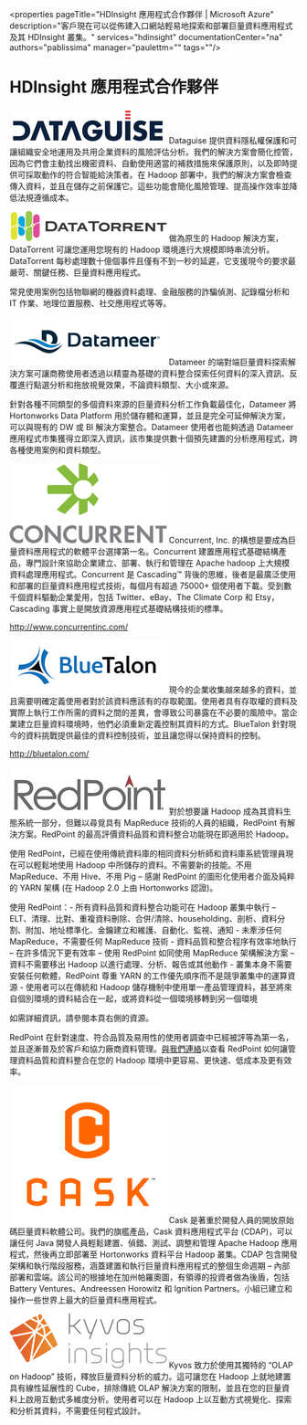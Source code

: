 <properties pageTitle="HDInsight 應用程式合作夥伴 | Microsoft Azure" description="客戶現在可以從佈建入口網站輕易地探索和部署巨量資料應用程式及其 HDInsight 叢集。" services="hdinsight" documentationCenter="na" authors="pablissima" manager="paulettm="" tags=""/>
<tags 
	ms.service="hdinsight"
	ms.devlang="na"
	ms.topic="article"
	ms.tgt_pltfrm="na"
	ms.workload="na"
	ms.date="09/25/2015"
	ms.author="paulettm"/>
# HDInsight 應用程式合作夥伴

![](media/hdinsight-application-partners/dataguise1.png) Dataguise 提供資料隱私權保護和可讓組織安全地運用及共用企業資料的風險評估分析。我們的解決方案會簡化控管，因為它們會主動找出機密資料、自動使用適當的補救措施來保護原則，以及即時提供可採取動作的符合智能給決策者。在 Hadoop 部署中，我們的解決方案會檢查傳入資料，並且在儲存之前保護它。這些功能會簡化風險管理、提高操作效率並降低法規遵循成本。

![](media/hdinsight-application-partners/datatorrent2.png) 做為原生的 Hadoop 解決方案，DataTorrent 可讓您運用您現有的 Hadoop 環境進行大規模即時串流分析。DataTorrent 每秒處理數十億個事件且僅有不到一秒的延遲，它支援現今的要求最嚴苛、關鍵任務、巨量資料應用程式。

常見使用案例包括物聯網的機器資料處理、金融服務的詐騙偵測、記錄檔分析和 IT 作業、地理位置服務、社交應用程式等等。

![](media/hdinsight-application-partners/datameer3.png) Datameer 的端對端巨量資料探索解決方案可讓商務使用者透過以精靈為基礎的資料整合探索任何資料的深入資訊、反覆進行點選分析和拖放視覺效果，不論資料類型、大小或來源。

針對各種不同類型的多個資料來源的巨量資料分析工作負載最佳化，Datameer 將 Hortonworks Data Platform 用於儲存體和運算，並且是完全可延伸解決方案，可以與現有的 DW 或 BI 解決方案整合。Datameer 使用者也能夠透過 Datameer 應用程式市集獲得立即深入資訊，該市集提供數十個預先建置的分析應用程式，跨各種使用案例和資料類型。

![](media/hdinsight-application-partners/concurrent4.png) Concurrent, Inc. 的構想是要成為巨量資料應用程式的軟體平台選擇第一名。Concurrent 建置應用程式基礎結構產品，專門設計來協助企業建立、部署、執行和管理在 Apache hadoop 上大規模資料處理應用程式。Concurrent 是 Cascading™ 背後的思維，後者是最廣泛使用和部署的巨量資料應用程式技術，每個月有超過 75000+ 個使用者下載。受到數千個資料驅動企業愛用，包括 Twitter、eBay、The Climate Corp 和 Etsy，Cascading 事實上是開放資源應用程式基礎結構技術的標準。

http://www.concurrentinc.com/

![](media/hdinsight-application-partners/bluetalon5.png) 現今的企業收集越來越多的資料，並且需要明確定義使用者對於該資料應該有的存取範圍。使用者具有存取權的資料及實際上執行工作所需的資料之間的差異，會導致公司暴露在不必要的風險中。當企業建立巨量資料環境時，他們必須重新定義控制其資料的方式。BlueTalon 針對現今的資料挑戰提供最佳的資料控制技術，並且讓您得以保持資料的控制。

http://bluetalon.com/

![](media/hdinsight-application-partners/redpoint6.png) 對於想要讓 Hadoop 成為其資料生態系統一部分，但難以尋覓具有 MapReduce 技術的人員的組織，RedPoint 有解決方案。RedPoint 的最高評價資料品質和資料整合功能現在即適用於 Hadoop。

使用 RedPoint，已經在使用傳統資料庫的相同資料分析師和資料庫系統管理員現在可以輕鬆地使用 Hadoop 中所儲存的資料。不需要新的技能。不用 MapReduce、不用 Hive、不用 Pig – 感謝 RedPoint 的圖形化使用者介面及純粹的 YARN 架構 (在 Hadoop 2.0 上由 Hortonworks 認證)。

使用 RedPoint：- 所有資料品質和資料整合功能可在 Hadoop 叢集中執行 – ELT、清理、比對、重複資料刪除、合併/清除、householding、剖析、資料分割、附加、地址標準化、金鑰建立和維護、自動化、監視、通知 - 未牽涉任何 MapReduce，不需要任何 MapReduce 技術 - 資料品質和整合程序有效率地執行 – 在許多情況下更有效率 – 使用 RedPoint 如同使用 MapReduce 架構解決方案 – 資料不需要移出 Hadoop 以進行處理、分析、報告或其他動作 - 叢集本身不需要安裝任何軟體，RedPoint 尊重 YARN 的工作優先順序而不是競爭叢集中的運算資源 - 使用者可以在傳統和 Hadoop 儲存機制中使用單一產品管理資料，甚至將來自個別環境的資料結合在一起，或將資料從一個環境移轉到另一個環境

如需詳細資訊，請參閱本頁右側的資源。

RedPoint 在針對速度、符合品質及易用性的使用者調查中已經被評等為第一名，並且逐漸普及於客戶和協力廠商資料管理。[與我們連絡](http://www.redpoint.net/Products/BigData.aspx)以查看 RedPoint 如何讓管理資料品質和資料整合在您的 Hadoop 環境中更容易、更快速、低成本及更有效率。

![](media/hdinsight-application-partners/cask7.png) Cask 是著重於開發人員的開放原始碼巨量資料軟體公司。我們的旗艦產品，Cask 資料應用程式平台 (CDAP)，可以讓任何 Java 開發人員輕鬆建置、偵錯、測試、調整和管理 Apache Hadoop 應用程式，然後再立即部署至 Hortonworks 資料平台 Hadoop 叢集。CDAP 包含開發架構和執行階段服務，涵蓋建置和執行巨量資料應用程式的整個生命週期 – 內部部署和雲端。該公司的根據地在加州帕羅奧圖，有領導的投資者做為後盾，包括 Battery Ventures、Andreessen Horowitz 和 Ignition Partners。小組已建立和操作一些世界上最大的巨量資料應用程式。

![](media/hdinsight-application-partners/kyvos8.png) Kyvos 致力於使用其獨特的 “OLAP on Hadoop” 技術，釋放巨量資料分析的威力。這可讓您在 Hadoop 上就地建置具有線性延展性的 Cube，排除傳統 OLAP 解決方案的限制，並且在您的巨量資料上啟用互動式多維度分析。使用者可以在 Hadoop 上以互動方式視覺化、探索和分析其資料，不需要任何程式設計。

<!---HONumber=Oct15_HO1-->